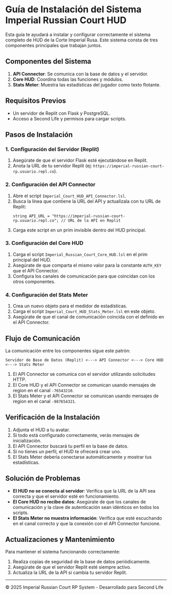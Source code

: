 # Guía de Instalación del Sistema Imperial Russian Court HUD

Esta guía te ayudará a instalar y configurar correctamente el sistema completo de HUD de la Corte Imperial Rusa. Este sistema consta de tres componentes principales que trabajan juntos.

## Componentes del Sistema

1. **API Connector**: Se comunica con la base de datos y el servidor.
2. **Core HUD**: Coordina todas las funciones y módulos.
3. **Stats Meter**: Muestra las estadísticas del jugador como texto flotante.

## Requisitos Previos

- Un servidor de Replit con Flask y PostgreSQL.
- Acceso a Second Life y permisos para cargar scripts.

## Pasos de Instalación

### 1. Configuración del Servidor (Replit)

1. Asegúrate de que el servidor Flask esté ejecutándose en Replit.
2. Anota la URL de tu servidor Replit (ej: `https://imperial-russian-court-rp.usuario.repl.co`).

### 2. Configuración del API Connector

1. Abre el script `Imperial_Court_HUD_API_Connector.lsl`.
2. Busca la línea que contiene la URL del API y actualízala con tu URL de Replit:
   ```lsl
   string API_URL = "https://imperial-russian-court-rp.usuario.repl.co"; // URL de la API en Replit
   ```
3. Carga este script en un prim invisible dentro del HUD principal.

### 3. Configuración del Core HUD

1. Carga el script `Imperial_Russian_Court_Core_HUD.lsl` en el prim principal del HUD.
2. Asegúrate de que comparta el mismo valor para la constante `AUTH_KEY` que el API Connector.
3. Configura los canales de comunicación para que coincidan con los otros componentes.

### 4. Configuración del Stats Meter

1. Crea un nuevo objeto para el medidor de estadísticas.
2. Carga el script `Imperial_Court_HUD_Stats_Meter.lsl` en este objeto.
3. Asegúrate de que el canal de comunicación coincida con el definido en el API Connector.

## Flujo de Comunicación

La comunicación entre los componentes sigue este patrón:

```
Servidor de Base de Datos (Replit) <---> API Connector <---> Core HUD <---> Stats Meter
```

1. El API Connector se comunica con el servidor utilizando solicitudes HTTP.
2. El Core HUD y el API Connector se comunican usando mensajes de region en el canal `-76543210`.
3. El Stats Meter y el API Connector se comunican usando mensajes de region en el canal `-987654321`.

## Verificación de la Instalación

1. Adjunta el HUD a tu avatar.
2. Si todo está configurado correctamente, verás mensajes de inicialización.
3. El API Connector buscará tu perfil en la base de datos.
4. Si no tienes un perfil, el HUD te ofrecerá crear uno.
5. El Stats Meter debería conectarse automáticamente y mostrar tus estadísticas.

## Solución de Problemas

- **El HUD no se conecta al servidor**: Verifica que la URL de la API sea correcta y que el servidor esté en funcionamiento.
- **El Core HUD no recibe datos**: Asegúrate de que los canales de comunicación y la clave de autenticación sean idénticos en todos los scripts.
- **El Stats Meter no muestra información**: Verifica que esté escuchando en el canal correcto y que la conexión con el API Connector funcione.

## Actualizaciones y Mantenimiento

Para mantener el sistema funcionando correctamente:

1. Realiza copias de seguridad de la base de datos periódicamente.
2. Asegúrate de que el servidor Replit esté siempre activo.
3. Actualiza la URL de la API si cambia tu servidor Replit.

---

© 2025 Imperial Russian Court RP System - Desarrollado para Second Life